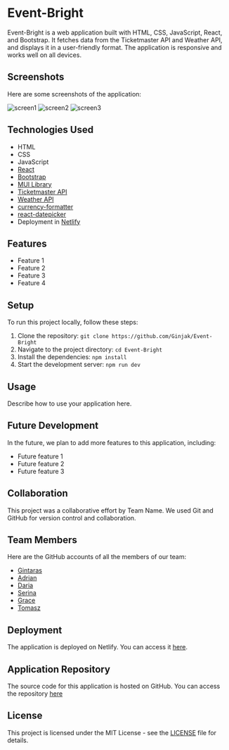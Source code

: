 # Event-Bright

Event-Bright is a web application built with HTML, CSS, JavaScript, React, and Bootstrap. It fetches data from the Ticketmaster API and Weather API, and displays it in a user-friendly format. The application is responsive and works well on all devices.

## Screenshots

Here are some screenshots of the application:

![screen1](https://github.com/Ginjak/Event-Bright/assets/63518444/f779349b-4008-474d-b8f5-c865a3ee090a)
![screen2](https://github.com/Ginjak/Event-Bright/assets/63518444/fae18c85-dd80-40e0-9c61-10b9061b00a8)
![screen3](https://github.com/Ginjak/Event-Bright/assets/63518444/46708ee2-47ff-4732-b0f6-85cbb1241cac)

## Technologies Used

- HTML
- CSS
- JavaScript
- [React](https://reactjs.org/)
- [Bootstrap](https://getbootstrap.com/)
- [MUI Library](https://mui.com/)
- [Ticketmaster API](https://developer.ticketmaster.com/products-and-docs/apis/getting-started/)
- [Weather API](https://openweathermap.org/api)
- [currency-formatter](https://www.npmjs.com/package/currency-formatter)
- [react-datepicker](https://reactdatepicker.com/)
- Deployment in [Netlify](https://www.netlify.com/)
## Features

- Feature 1
- Feature 2
- Feature 3
- Feature 4


## Setup

To run this project locally, follow these steps:

1. Clone the repository: `git clone https://github.com/Ginjak/Event-Bright`
2. Navigate to the project directory: `cd Event-Bright`
3. Install the dependencies: `npm install`
4. Start the development server: `npm run dev`

## Usage

Describe how to use your application here.

## Future Development

In the future, we plan to add more features to this application, including:

- Future feature 1
- Future feature 2
- Future feature 3

## Collaboration

This project was a collaborative effort by Team Name. We used Git and GitHub for version control and collaboration.

## Team Members

Here are the GitHub accounts of all the members of our team:

- [Gintaras](https://github.com/Ginjak)
- [Adrian](https://github.com/Adriantutuianu)
- [Daria](https://github.com/DariaMS1)
- [Serina](https://github.com/blooshroo)
- [Grace](https://github.com/grace-apa)
- [Tomasz](https://github.com/dudi62)

## Deployment

The application is deployed on Netlify. You can access it [here](https://deploy-preview-33--eventbright.netlify.app/).

## Application Repository

The source code for this application is hosted on GitHub. You can access the repository [here](https://github.com/Ginjak/Event-Bright)

## License

This project is licensed under the MIT License - see the [LICENSE](LICENSE) file for details.